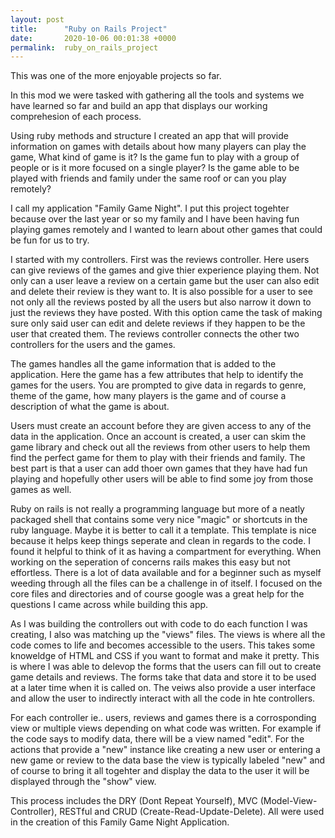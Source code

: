 ```yaml
---
layout: post
title:      "Ruby on Rails Project"
date:       2020-10-06 00:01:38 +0000
permalink:  ruby_on_rails_project
---
```


This was one of the more enjoyable projects so far.  

In this mod we were tasked with gathering all the tools and systems we have learned so far and build an app that displays our working comprehesion of each process. 

Using ruby methods and structure I created an app that will provide information on games with details about how many players can play the game, What kind of game is it? Is the game fun to play with a group of people or is it more focused on a single player? Is the game able to be played with friends and family under the same roof or can you play remotely?

I call my application "Family Game Night". I put this project togehter because over the last year or so my family and I have been having fun playing games remotely and I wanted to learn about other games that could be fun for us to try.

I started with my controllers. First was the reviews controller. Here users can give reviews of the games and give thier experience playing them. Not only can a user leave a review on a certain game but the user can also edit and delete their review is they want to. It is also possible for a user to see not only all the reviews posted by all the users but also narrow it down to just the reviews they have posted. With this option came the task of making sure only said user can edit and delete reviews if they happen to be the user that created them.
The reviews controller connects the other two controllers for the users and the games.

The games handles all the game information that is added to the application. Here the game has a few attributes that help to identify the games for the users. You are prompted to give data in regards to genre, theme of the game, how many players is the game and of course a description of what the game is about.

Users must create an account before they are given access to any of the data in the application. Once an account is created, a user can skim the game library and check out all the reviews from other users to help them find the perfect game for them to play with their friends and family. The best part is that a user can add thoer own games that they have had fun playing and hopefully other users will be able to find some joy from those games as well.

Ruby on rails is not really a programming language but more of a neatly packaged shell that contains some very nice "magic" or shortcuts in the ruby language.  Maybe it is better to call it a template. This template is nice because it helps keep things seperate and clean in regards to the code. I found it helpful to think of it as having a compartment for everything. When working on the seperation of concerns rails makes this easy but not effortless.  There is a lot of data available and for a beginner such as myself weeding through all the files can be a challenge in of itself. I focused on the core files and directories and of course google was a great help for the questions I came across while building this app.

As I was building the controllers out with code to do each function I was creating, I also was matching up the "views" files. The views is where all the code comes to life and becomes accessible to the users. This takes some knoweldge of HTML and CSS if you want to format and make it pretty.  This is where I was able to delevop the forms that the users can fill out to create  game details and reviews. The forms take that data and store it to be used at a later time when it is called on.  The veiws also provide a user interface and allow the user to indirectly interact with all the code in hte controllers.

For each controller ie.. users, reviews and games there is a corrosponding view or multiple views depending on what code was written. For example if the code says to modify data, there will be a view named "edit".  For the actions that provide a "new" instance like creating a new user or entering a new game or review to the data base the view is typically labeled "new" and of course to bring it all togehter and display the data to the user it will be displayed through the "show" view.

This process includes the DRY (Dont Repeat Yourself), MVC (Model-View-Controller), RESTful and CRUD (Create-Read-Update-Delete).  All were used in the creation of this Family Game Night Application.
